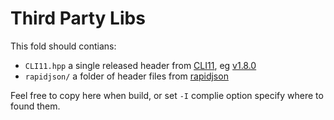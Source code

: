 # Third Party Libs

This fold should contians:

* `CLI11.hpp` a single released header from [CLI11](https://github.com/CLIUtils/CLI11), eg [v1.8.0](https://github.com/CLIUtils/CLI11/releases/download/v1.8.0/CLI11.hpp)
* `rapidjson/` a folder of header files from [rapidjson](https://github.com/Tencent/rapidjson/)

Feel free to copy here when build, or set `-I` complie option specify where to
found them.
